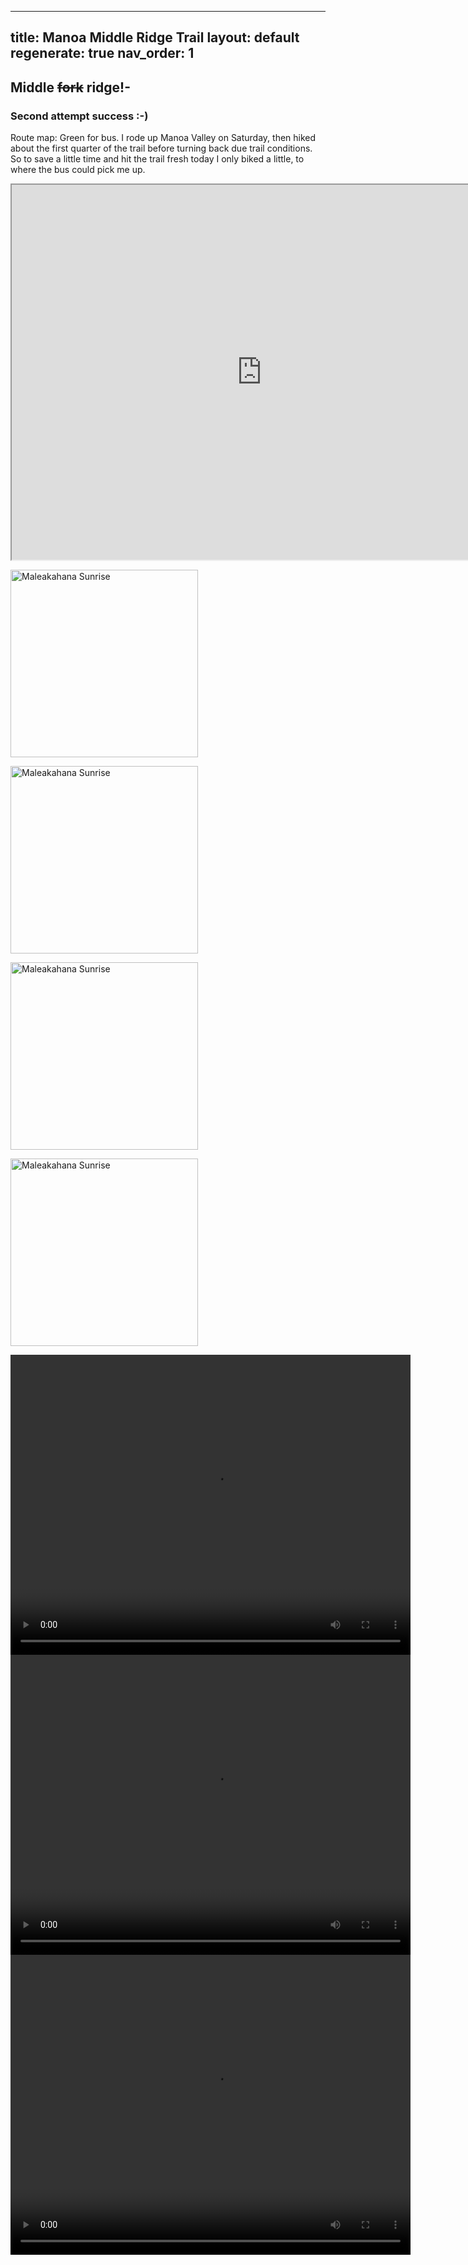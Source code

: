
---
title: Manoa Middle Ridge Trail
layout: default
regenerate: true
nav_order: 1
---

## Middle ~~fork~~ ridge!-

### Second attempt success :-)


Route map:  Green for bus.  I rode up Manoa Valley on Saturday, then hiked about the first quarter of the trail before turning back due trail conditions.  So to save a little time and hit the trail fresh today I only biked a little, to where the bus could pick me up.  

<iframe src="https://www.google.com/maps/d/embed?mid=1R_EhhlFsxO--j2a7naXejokWcUS2N90&ehbc=2E312F" width="800" height="600"></iframe>


<p><img src="../oahuv1/images/middleridge/bambooforest.JPG" height="300px" alt="Maleakahana Sunrise"/></p>

<p><img src="../oahuv1/images/middleridge/bambooforest.JPG" height="300px" alt="Maleakahana Sunrise"/></p>

<p><img src="../oahuv1/images/middleridge/bambooforest.JPG" height="300px" alt="Maleakahana Sunrise"/></p>

<p><img src="../oahuv1/images/middleridge/bambooforest.JPG" height="300px" alt="Maleakahana Sunrise"/></p>





<video width="640" height="480" controls>
<source src="../oahuv1/images/middleridge/touchingclouds.webm" type="video/webm">
  Your browser does not support the video tag.
</video>

<video width="640" height="480" controls>
<source src="../oahuv1/images/maleakahana/sunrisevid.webm" type="video/webm">
  Your browser does not support the video tag.
</video>

<video width="640" height="480" controls>
<source src="../oahuv1/images/maleakahana/sunrisevid.webm" type="video/webm">
  Your browser does not support the video tag.
</video>

<!--stackedit_data:
eyJoaXN0b3J5IjpbMTIwNzcyNjA2Myw2NDUwNTE1MTIsMTQ4Mz
U3MTYzMV19
-->